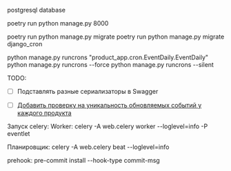 postgresql database

poetry run python manage.py 8000

poetry run python manage.py migrate
poetry run python manage.py migrate django_cron

python manage.py runcrons "product_app.cron.EventDaily.EventDaily"
python manage.py runcrons --force
python manage.py runcrons --silent

TODO:
- [ ] Подставлять разные сериализаторы в Swagger
- [ ] [Добавить проверку на уникальность обновляемых событий у каждого продукта](web/serializers/events/CreateEventsSerializer.py)


Запуск celery:
Worker: celery -A web.celery worker --loglevel=info -P eventlet

Планировщик: celery -A web.celery beat --loglevel=info

prehook:
pre-commit install --hook-type commit-msg
